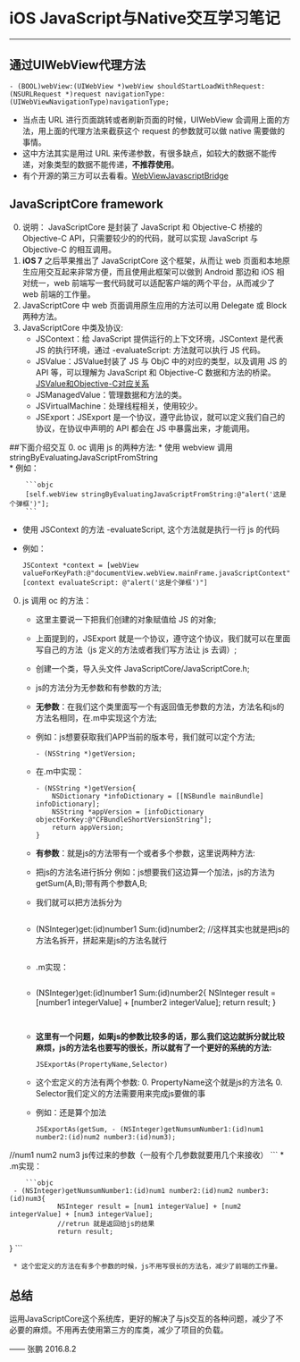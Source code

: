 # iOS JavaScript与Native交互学习笔记

------
## 通过UIWebView代理方法
```objc
- (BOOL)webView:(UIWebView *)webView shouldStartLoadWithRequest:(NSURLRequest *)request navigationType:(UIWebViewNavigationType)navigationType;
```
* 当点击 URL 进行页面跳转或者刷新页面的时候，UIWebView 会调用上面的方法，用上面的代理方法来截获这个 request 的参数就可以做 native 需要做的事情。
* 这中方法其实是用过 URL 来传递参数，有很多缺点，如较大的数据不能传递，对象类型的数据不能传递，**不推荐使用**。
* 有个开源的第三方可以去看看。[WebViewJavascriptBridge](https://github.com/marcuswestin/WebViewJavascriptBridge)

## JavaScriptCore framework
0. 说明： JavaScriptCore 是封装了 JavaScript 和 Objective-C 桥接的Objective-C API，只需要较少的的代码，就可以实现 JavaScript 与 Objective-C 的相互调用。
0. **iOS 7** 之后苹果推出了 JavaScriptCore 这个框架，从而让 web 页面和本地原生应用交互起来非常方便，而且使用此框架可以做到 Android 那边和 iOS 相对统一，web 前端写一套代码就可以适配客户端的两个平台，从而减少了 web 前端的工作量。
0. JavaScriptCore 中 web 页面调用原生应用的方法可以用 Delegate 或 Block 两种方法。
0. JavaScriptCore 中类及协议:
   * JSContext：给 JavaScript 提供运行的上下文环境，JSContext 是代表 JS 的执行环境，通过 -evaluateScript: 方法就可以执行 JS 代码。
   * JSValue：JSValue封装了 JS 与 ObjC 中的对应的类型，以及调用 JS 的 API 等，可以理解为 JavaScript 和 Objective-C 数据和方法的桥梁。[JSValue和Objective-C对应关系](https://developer.apple.com/library/ios/documentation/JavaScriptCore/Reference/JSValue_Ref/)
   * JSManagedValue：管理数据和方法的类。
   * JSVirtualMachine：处理线程相关，使用较少。
   * JSExport：JSExport 是一个协议，遵守此协议，就可以定义我们自己的协议，在协议中声明的 API 都会在 JS 中暴露出来，才能调用。
   
##下面介绍交互
0. oc 调用 js 的两种方法:
    * 使用 webview 调用 stringByEvaluatingJavaScriptFromString  
    * 例如：
    
        ```objc
        [self.webView stringByEvaluatingJavaScriptFromString:@"alert('这是个弹框')"];
        ```
   * 使用 JSContext 的方法 -evaluateScript,	这个方法就是执行一行 js 的代码
   * 例如：
   
        ```objc
        JSContext *context = [webView valueForKeyPath:@"documentView.webView.mainFrame.javaScriptContext"];
        [context evaluateScript: @"alert('这是个弹框')"]
        ```
0. js 调用 oc 的方法：
	* 这里主要说一下把我们创建的对象赋值给 JS 的对象;
	* 上面提到的，JSExport 就是一个协议，遵守这个协议，我们就可以在里面写自己的方法（js 定义的方法或者我们写方法让 js 去调）;
	* 创建一个类，导入头文件 JavaScriptCore/JavaScriptCore.h;
	* js的方法分为无参数和有参数的方法;
	* **无参数**：在我们这个类里面写一个有返回值无参数的方法，方法名和js的方法名相同，在.m中实现这个方法;
	* 例如：js想要获取我们APP当前的版本号，我们就可以定个方法;
	
		```objc
		- (NSString *)getVersion;
		```
	* 在.m中实现：
	
	    ```objc
     	- (NSString *)getVersion{
     	    NSDictionary *infoDictionary = [[NSBundle mainBundle] infoDictionary];
     	    NSString *appVersion = [infoDictionary objectForKey:@"CFBundleShortVersionString"];
     	    return appVersion;
     	}
        ```
     
	* **有参数**：就是js的方法带有一个或者多个参数，这里说两种方法:
    * 把js的方法名进行拆分
     例如：js想要我们这边算一个加法，js的方法为getSum(A,B);带有两个参数A,B;
    * 我们就可以把方法拆分为

        ``` objc 
     -	(NSInteger)get:(id)number1  Sum:(id)number2;
           //这样其实也就是把js的方法名拆开，拼起来是js的方法名就行
        ```
    * .m实现：
    
        ```objc 
     - (NSInteger)get:(id)number1 Sum:(id)number2{
				NSInteger result = [number1 integerValue] + [number2 integerValue];
				return result;
}
        ```
     
    * **这里有一个问题，如果js的参数比较多的话，那么我们这边就拆分就比较麻烦，js的方法名也要写的很长，所以就有了一个更好的系统的方法:**
     
        ```objc
      JSExportAs(PropertyName,Selector)
		```
    * 这个宏定义的方法有两个参数:
        0. PropertyName这个就是js的方法名
        0. Selector我们定义的方法需要用来完成js要做的事
      
    * 例如：还是算个加法
    
        ```objc
      JSExportAs(getSum, - (NSInteger)getNumsumNumber1:(id)num1 number2:(id)num2 number3:(id)num3);
//num1  num2   num3  js传过来的参数（一般有个几参数就要用几个来接收）
        ```
    * .m实现：

        ```objc
     - (NSInteger)getNumsumNumber1:(id)num1 number2:(id)num2 number3:(id)num3{
     			NSInteger result = [num1 integerValue] + [num2 integerValue] + [num3 integerValue];
     			//retrun 就是返回给js的结果
     			return result;
}
        ```
    
     * 这个宏定义的方法在有多个参数的时候，js不用写很长的方法名，减少了前端的工作量。
     
## 总结

运用JavaScriptCore这个系统库，更好的解决了与js交互的各种问题，减少了不必要的麻烦。不用再去使用第三方的库类，减少了项目的负载。

—— 张鹏 2016.8.2
  




